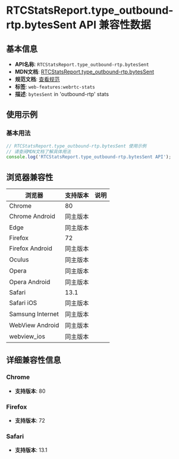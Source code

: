 # RTCStatsReport.type_outbound-rtp.bytesSent API 兼容性数据

## 基本信息

- **API名称**: `RTCStatsReport.type_outbound-rtp.bytesSent`
- **MDN文档**: [RTCStatsReport.type_outbound-rtp.bytesSent](https://developer.mozilla.org/docs/Web/API/RTCOutboundRtpStreamStats/bytesSent)
- **规范文档**: [查看规范](https://w3c.github.io/webrtc-stats/#dom-rtcsentrtpstreamstats-bytessent)
- **标签**: `web-features:webrtc-stats`
- **描述**: `bytesSent` in 'outbound-rtp' stats

## 使用示例

### 基本用法

```javascript
// RTCStatsReport.type_outbound-rtp.bytesSent 使用示例
// 请查阅MDN文档了解具体用法
console.log('RTCStatsReport.type_outbound-rtp.bytesSent API');
```

## 浏览器兼容性

| 浏览器 | 支持版本 | 说明 |
|--------|----------|------|
| Chrome | 80 |  |
| Chrome Android | 同主版本 |  |
| Edge | 同主版本 |  |
| Firefox | 72 |  |
| Firefox Android | 同主版本 |  |
| Oculus | 同主版本 |  |
| Opera | 同主版本 |  |
| Opera Android | 同主版本 |  |
| Safari | 13.1 |  |
| Safari iOS | 同主版本 |  |
| Samsung Internet | 同主版本 |  |
| WebView Android | 同主版本 |  |
| webview_ios | 同主版本 |  |

## 详细兼容性信息

### Chrome

- **支持版本**: 80

### Firefox

- **支持版本**: 72

### Safari

- **支持版本**: 13.1


